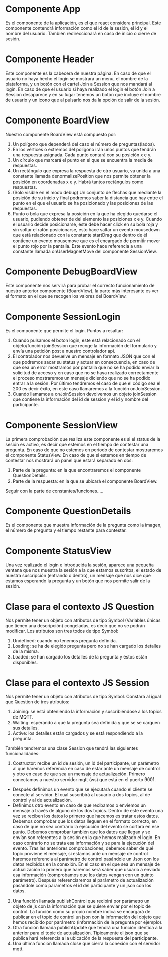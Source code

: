 # Componente App

Es el componente de la aplicación, es el que react considera principal. Este componente contendrá información como el id de la sesión, el id y el nombre del usuario. También redireccionará en caso de inicio o cierre de sesión.

# Componente Header

Este componente es la cabecera de nuestra página.
En caso de que el usuario no haya hecho el login se mostrará un menu, el nombre de la plataforma, y un botón con el cartel Join a Session que nos mandará al login.
En caso de que el usuario si haya realizado el login el botón Join a Session desaparece y en su lugar tenemos un botón que incluye el nombre de usuario y un icono que al pulsarlo nos da la opción de salir de la sesión. 


# Componente BoardView

Nuestro componente BoardView está compuesto por:
1. Un polígono que dependerá del caso el número de preguntas(lados).
2. En los vértices o extremos del polígono irán unos puntos que tendrán una respuesta asignada. Cada punto contará con su posición x e y.
3. Un círculo que marcará el punto en el que se encuentra la media de respuestas.
4. Un rectángulo que expresa la respuesta de otro usuario, va unida a una constante llamada denormalizePosition que nos permite obtener la posición en coordenadas x e y. Habrá tantos rectángulos como respuestas.
5. (Solo visible en el modo debug) Un conjunto de flechas que mediante la posición de su inicio y final podremos saber la distancia que hay entre el punto en el que el usuario se ha posicionado y las posiciones de las respuestas.
6. Punto o bola que expresa la posición en la que ha elegido quedarse el usuario, pudiendo obtener de del elemento las posiciones x e y. Cuando el usuario decide posicionarse, éste debe hacer click en su bola roja y sin soltar el ratón posicionarse, esto hace saltar un evento mousedown que está relacionado con la constante startDrag que dentro de él contiene un evento mousemove que es el encargado de permitir mover el punto rojo por la pantalla. Este evento hace referencia a una constante llamada onUserMagnetMove del componente 
 SessionView.

# Componente DebugBoardView

Este componente nos servirá para probar el correcto funcionamiento de nuestro anterior componente (BoardView), la parte más interesante es ver el formato en el que se recogen los valores del BoardView.

# Componente SessionLogin

Es el componente que permite el login. Puntos a resaltar:

1. Cuando pulsamos el boton login, este está relacionado con el objeto/función joinSession que recoge la información del formulario  y envía una petición post a nuestro controlador api. 
2. El controlador nos devuelve un mensaje en formato JSON que con el que podremos sacar su status y actuar en consecuencia, en caso de que sea un error mostramos por pantalla que no se ha podido enviar la solicitud de acceso y en caso que no se haya realizado correctamente el proceso mostraremos un mensaje diciendo que no se ha podido entrar a la sesión. Por último tendremos el caso de que el código sea el 200 es decir éxito, en este caso llamaremos a la función onJoinSession.
3. Cuando llamamos a onJoinSession devolvemos un objeto joinSession que contiene la información del id de session y el id y nombre del participante.


# Componente SessionView

La primera comprobación que realiza este componente es si el status de la sesión es activo, es decir que estemos en el tiempo de contestar una pregunta.
En caso de que no estemos en periodo de contestar mostraremos el componente StatusView.
En caso de que si estemos en tiempo de contestar nos mostrará un panel que estará separado en dos:
1. Parte de la pregunta: en la que encontraremos el componente QuestionDetails.
2. Parte de la respuesta: en la que se ubicará el componente BoardView.

Seguir con la parte de constantes/funciones.....

# Componente QuestionDetails

Es el componente que muestra información de la pregunta como la imagen, el número de pregunta y el tiempo restante para contestar.

# Componente StatusView

Una vez realizado el login e introducida la sesión, aparece una pequeña ventana que nos muestra la sesión a la que estamos suscritos, el estado de nuestra suscripción (entrando o dentro), un mensaje que nos dice que estamos esperando la pregunta y un botón que nos permite salir de la sesión.

# Clase para el contexto JS Question

Nos permite tener un objeto con atributos de tipo Symbol (Variables únicas que tienen una descripción) congeladas, es decir que no se podrán modificar. Los atributos son tres todos de tipo Symbol:
1. Undefined: cuando no tenemos pregunta definida.
2. Loading: se ha de elegido pregunta pero no se han cargado los detalles de la misma.
3. Loaded: se han cargado los detalles de la pregunta y éstos están disponibles.

# Clase para el contexto JS Session

Nos permite tener un objeto con atributos de tipo Symbol. Constará al igual que Question de tres atributos:
1. Joining: se está obteniendo la información y suscribiéndose a los topics de MQTT.
2. Waiting: esperando a que la pregunta sea definida y que se se carguen sus detalles.
3. Active: los detalles están cargados y se está respondiendo a la pregunta.

También tendremos una clase Session que tendrá las siguientes funcionalidades:
1. Costructor: recibe un id de sesión, un id del participante, un parámetro al que haremos referencia en caso de estar ante un mensaje de control y otro en caso de que sea un mensaje de actualización. Primero conectamos a nuestro servidor mqtt (ws) que está en el puerto 9001. 
* Después definimos un evento que se ejecutará cuando el cliente se conecte al servidor. El cual suscribirá al usuario a dos topics, al de control y al de actualización. 
* Definimos otro evento en caso de que recibamos o enviemos un mensaje a través de alguno de los dos topics. Dentro de este evento una vez se reciben los datos lo primero que hacemos es tratar estos datos. Debemos comprobar que los datos lleguen en el formato correcto, en caso de que no sea contrario la ejecución del evento se cortará en ese punto. Debemos comprobar también que los datos que llegan y se envían son referentes a la sesión en la que hemos realizado el login. En caso contrario no se trata esa información y se para la ejecución del evento. Tras las anteriores comprobaciones, debemos saber de qué topic proviene el mensaje, si estamos ante un mensaje de control haremos referencia al parámetro de control pasándole un Json con los datos recibidos en la conexión. En el caso en el que sea un mensaje de actualización lo primero que haremos será saber que usuario a enviado esa información (comprobamos que los datos vengan con un quinto parámetro). Después referenciaremos al parámetro de actualización pasándole como parametros el id del participante y un json con los datos.
2. Una función llamada publishControl que recibirá por parámetro un objeto de js con la información que se quiere enviar por el topic de control. La función como su propio nombre indica se encargará de publicar en el topic de control un json con la información del objeto que hemos recibido por parámetro (información de la pregunta por ejemplo).
3. Otra función llamada publishUpdate que tendrá una función idéntica a la anterior para el topic de actualización. Típicamente el json que se publica hará referencia a la ubicación de la respuesta del participante.
4. Una última función llamada close que cierra la conexión con el servidor mqtt.

